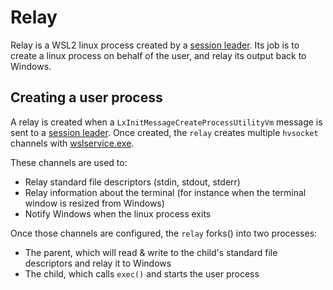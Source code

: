 # Relay

Relay is a WSL2 linux process created by a [session leader](session-leader.md). Its job is to create a linux process on behalf of the user, and relay its output back to Windows. 

## Creating a user process

A relay is created when a `LxInitMessageCreateProcessUtilityVm` message is sent to a [session leader](session-leader.md). Once created, the `relay` creates multiple `hvsocket` channels with [wslservice.exe](wslservice.exe.md).

These channels are used to:

- Relay standard file descriptors (stdin, stdout, stderr)
- Relay information about the terminal (for instance when the terminal window is resized from Windows)
- Notify Windows when the linux process exits

Once those channels are configured, the `relay` forks() into two processes: 

- The parent, which will read & write to the child's standard file descriptors and relay it to Windows
- The child, which calls `exec()` and starts the user process